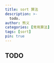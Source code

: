 ```yaml
---
title: sort 算法
description: >-
  todo.
author: 熊义
categories: [常用算法]
tags: [sort]
pin: true
---
```


## TODO